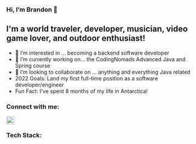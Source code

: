 ### Hi, I’m Brandon 👋 

## I'm a world traveler, developer, musician, video game lover, and outdoor enthusiast!
- 👀 I’m interested in ... becoming a backend software developer
- 🌱 I’m currently working on... the CodingNomads Advanced Java and Spring course
- 💞️ I’m looking to collaborate on ... anything and everything Java related
-  2022 Goals: Land my first full-time position as a software developer/engineer
-  Fun Fact: I've spent 8 months of my life in Antarctica!
 
### Connect with me:

[<img align="left" alt="codeSTACKr | LinkedIn" width="22px" src="https://cdn.jsdelivr.net/npm/simple-icons@v3/icons/linkedin.svg" />][linkedin]

<br />

### Tech Stack:






<br />

[linkedin]: https://www.linkedin.com/in/brandon-kargus-61472338/

<!---
brandonkargus/brandonkargus is a ✨ special ✨ repository because its `README.md` (this file) appears on your GitHub profile.
You can click the Preview link to take a look at your changes.
--->
